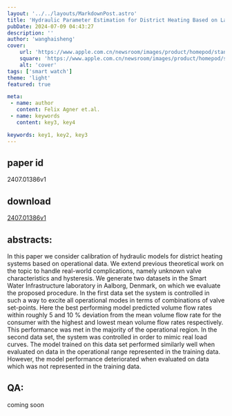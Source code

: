 ```yaml
---
layout: '../../layouts/MarkdownPost.astro'
title: 'Hydraulic Parameter Estimation for District Heating Based on Laboratory Experiments'
pubDate: 2024-07-09 04:43:27
description: ''
author: 'wanghaisheng'
cover:
    url: 'https://www.apple.com.cn/newsroom/images/product/homepod/standard/Apple-HomePod-hero-230118_big.jpg.large_2x.jpg'
    square: 'https://www.apple.com.cn/newsroom/images/product/homepod/standard/Apple-HomePod-hero-230118_big.jpg.large_2x.jpg'
    alt: 'cover'
tags: ['smart watch'] 
theme: 'light'
featured: true

meta:
 - name: author
   content: Felix Agner et.al.
 - name: keywords
   content: key3, key4

keywords: key1, key2, key3
---
```


## paper id
2407.01386v1
## download
[2407.01386v1](http://arxiv.org/abs/2407.01386v1)
## abstracts:
In this paper we consider calibration of hydraulic models for district heating systems based on operational data. We extend previous theoretical work on the topic to handle real-world complications, namely unknown valve characteristics and hysteresis. We generate two datasets in the Smart Water Infrastructure laboratory in Aalborg, Denmark, on which we evaluate the proposed procedure. In the first data set the system is controlled in such a way to excite all operational modes in terms of combinations of valve set-points. Here the best performing model predicted volume flow rates within roughly 5 and 10 \% deviation from the mean volume flow rate for the consumer with the highest and lowest mean volume flow rates respectively. This performance was met in the majority of the operational region. In the second data set, the system was controlled in order to mimic real load curves. The model trained on this data set performed similarly well when evaluated on data in the operational range represented in the training data. However, the model performance deteriorated when evaluated on data which was not represented in the training data.
## QA:
coming soon
